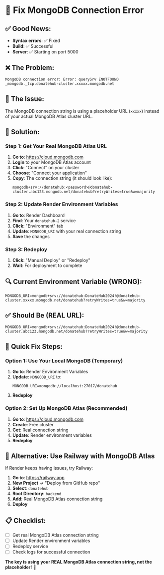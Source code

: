 # 🔧 Fix MongoDB Connection Error

## ✅ **Good News:**
- **Syntax errors**: ✅ Fixed
- **Build**: ✅ Successful
- **Server**: ✅ Starting on port 5000

## ❌ **The Problem:**
```
MongoDB connection error: Error: querySrv ENOTFOUND _mongodb._tcp.donatehub-cluster.xxxxx.mongodb.net
```

## 🎯 **The Issue:**
The MongoDB connection string is using a placeholder URL (`xxxxx`) instead of your actual MongoDB Atlas cluster URL.

## 🚀 **Solution:**

### **Step 1: Get Your Real MongoDB Atlas URL**
1. **Go to**: https://cloud.mongodb.com
2. **Login** to your MongoDB Atlas account
3. **Click**: "Connect" on your cluster
4. **Choose**: "Connect your application"
5. **Copy**: The connection string (it should look like):
   ```
   mongodb+srv://donatehub:<password>@donatehub-cluster.abc123.mongodb.net/donatehub?retryWrites=true&w=majority
   ```

### **Step 2: Update Render Environment Variables**
1. **Go to**: Render Dashboard
2. **Find**: Your `donatehub-2` service
3. **Click**: "Environment" tab
4. **Update**: `MONGODB_URI` with your real connection string
5. **Save** the changes

### **Step 3: Redeploy**
1. **Click**: "Manual Deploy" or "Redeploy"
2. **Wait**: For deployment to complete

## 🔍 **Current Environment Variable (WRONG):**
```
MONGODB_URI=mongodb+srv://donatehub:DonateHub2024!@donatehub-cluster.xxxxx.mongodb.net/donatehub?retryWrites=true&w=majority
```

## ✅ **Should Be (REAL URL):**
```
MONGODB_URI=mongodb+srv://donatehub:DonateHub2024!@donatehub-cluster.abc123.mongodb.net/donatehub?retryWrites=true&w=majority
```

## 🎯 **Quick Fix Steps:**

### **Option 1: Use Your Local MongoDB (Temporary)**
1. **Go to**: Render Environment Variables
2. **Update**: `MONGODB_URI` to:
   ```
   MONGODB_URI=mongodb://localhost:27017/donatehub
   ```
3. **Redeploy**

### **Option 2: Set Up MongoDB Atlas (Recommended)**
1. **Go to**: https://cloud.mongodb.com
2. **Create**: Free cluster
3. **Get**: Real connection string
4. **Update**: Render environment variables
5. **Redeploy**

## 🚀 **Alternative: Use Railway with MongoDB Atlas**

If Render keeps having issues, try Railway:
1. **Go to**: https://railway.app
2. **New Project** → "Deploy from GitHub repo"
3. **Select**: `donatehub`
4. **Root Directory**: `backend`
5. **Add**: Real MongoDB Atlas connection string
6. **Deploy**

## 📋 **Checklist:**
- [ ] Get real MongoDB Atlas connection string
- [ ] Update Render environment variables
- [ ] Redeploy service
- [ ] Check logs for successful connection

**The key is using your REAL MongoDB Atlas connection string, not the placeholder!** 🎯
